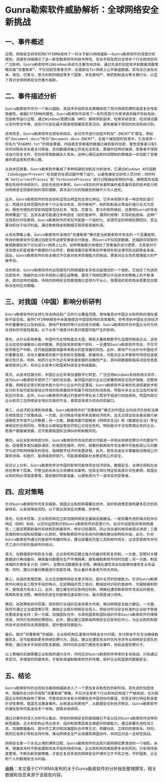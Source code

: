 # Gunra勒索软件威胁解析：全球网络安全新挑战

## 一、事件概述

    近期，网络安全研究机构CYFIRMA发布了一份关于新兴网络威胁——Gunra勒索软件的深度分析报告。该报告详细揭示了这一新型勒索软件的技术特性、攻击手段及其对全球多个行业和地区的广泛影响。Gunra勒索软件以Windows系统为主要攻击目标，通过先进的加密技术和数据泄露策略实施“双重勒索”，不仅加密受害者文件，还威胁在Tor网络上公开被盗数据。其攻击已波及日本、埃及、巴拿马、意大利和阿根廷等多个国家，涉及房地产、制药和制造业等关键行业，凸显了其对全球网络安全的重大威胁。

## 二、事件描述分析

    Gunra勒索软件作为一个新兴威胁，其技术手段和攻击策略体现了现代网络犯罪的高度复杂性和隐蔽性。根据CYFIRMA的报告，Gunra勒索软件采用了一系列恶意行为来渗透并破坏目标系统，包括枚举运行过程、通过Windows管理仪器（WMI）删除阴影副本、检索系统信息、检测调试器以及列举文件等。这些行为旨在最大限度地隐藏其恶意活动，避免被基于规则的检测系统识别。

    具体而言，Gunra勒索软件在感染系统后，会对文件进行加密并附加“.ENCRT”扩展名，例如将“document.docx”改为“document.docx.ENCRT”。在每个被加密的目录中，它会丢弃一份名为“R3ADM3.txt”的赎金票据，内容直言受害者的数据已被窃取并加密，警告受害者只有5天时间联系攻击者支付赎金，否则数据将被公开或无法恢复。票据中还特别强调，受害者不得尝试自行恢复文件，否则将导致数据永久丢失。这种心理压迫和时间限制的策略进一步加剧了受害者的紧迫感和恐惧心理。

    从技术层面看，Gunra勒索软件集成了多种规避检测和反分析技术。它通过Windows API函数`IsDebuggerPresent`检测是否在调试器环境下运行，以避免被安全研究人员分析；同时利用`GetCurrentProcess`和`TerminateProcess`进行过程操纵和特权升级，确保其攻击能够在系统中持续执行。这些先进技术表明，Gunra背后的开发者和操作者具备较高的技术能力和对网络安全防御机制的深刻理解，其攻击行为的隐蔽性和破坏力令人担忧。

    此外，Gunra勒索软件的攻击目标呈现出明显的全球化特征。它并未局限于某一特定地区或行业，而是对全球范围内的多个行业发动攻击，其中房地产、制药和制造业等高价值行业尤为突出。报告中提到的受影响国家包括日本、埃及、巴拿马、意大利和阿根廷，这表明Gunra的攻击网络覆盖广泛，且攻击者可能通过多种途径（如钓鱼邮件、漏洞利用等）实现初始感染。这种广泛性和针对性表明，Gunra勒索软件的背后可能是一个组织化、资源充足的网络犯罪团伙，其主要动机在于经济利益，通过勒索赎金和数据交易获取高额利润。

    从攻击策略上看，Gunra勒索软件采用的“双重勒索”模式是当前勒索软件攻击的一个显著趋势。传统的勒索软件仅通过加密文件迫使受害者支付赎金，而Gunra不仅加密数据，还威胁将窃取的敏感数据在地下论坛或Tor网络上公开。这种策略极大地增加了受害者的支付意愿，尤其是对于涉及商业机密或客户数据的行业而言，数据泄露可能带来的声誉损失和法律风险远超赎金本身。因此，Gunra勒索软件的攻击模式不仅是对技术防御能力的挑战，更是对企业危机管理能力的严峻考验。

    总的来说，Gunra勒索软件的出现是现代网络威胁复杂性日益增加的一个缩影。它结合了先进的加密技术、隐蔽的反分析手段和心理压迫策略，展现了网络犯罪分子在技术和策略上的不断演进。面对这样的威胁，传统的网络安全防御措施已显得力不从心，亟需组织和机构采取更加全面和动态的应对策略。

## 三、对我国（中国）影响分析研判

    Gunra勒索软件的全球化攻击特征和广泛的行业覆盖范围，意味着其对中国企业和机构的潜在威胁不容忽视。虽然CYFIRMA报告中未直接提及中国受影响的具体案例，但考虑到中国在全球经济中的重要地位以及制造业、房地产和制药等行业的庞大规模，Gunra勒索软件将中国企业列为攻击目标的可能性极高。以下从多个维度分析其对我国可能产生的影响。

    首先，从行业影响来看，中国作为全球制造业大国，拥有大量依赖数字化运营的制造企业。这些企业往往存储着核心技术数据、供应链信息和客户资料，一旦遭受Gunra勒索软件攻击，不仅可能导致生产中断，还可能因数据泄露带来商业机密泄露的风险。此外，房地产行业作为中国经济的重要支柱，涉及大量敏感的客户信息和交易数据，若被攻击，可能对企业声誉和市场信任造成毁灭性打击。同样，制药行业作为近年来快速发展的战略性产业，其科研数据和临床试验信息若被窃取并公开，将对企业竞争力和国家科技安全构成威胁。

    其次，从技术层面分析，中国企业近年来加速数字化转型，广泛应用Windows系统和相关软件，这为Gunra勒索软件提供了广阔的攻击面。虽然国内部分企业已部署网络安全防护措施，但整体来看，网络安全意识和技术能力在中小企业中仍显薄弱。Gunra勒索软件采用的先进规避技术和反分析手段可能轻易绕过传统的防病毒软件和基于规则的检测系统，导致许多企业无法及时发现和应对攻击。此外，Gunra勒索软件通过钓鱼邮件等社会工程学手段进行初始感染，而国内部分企业和员工在网络安全培训方面的不足，使其容易成为攻击的突破口。

    第三，从经济和法律影响来看，Gunra勒索软件的“双重勒索”模式对中国企业的经济负担和法律合规性提出了双重挑战。一方面，支付赎金可能带来高额经济损失，且无法保证攻击者会履行承诺解密文件或不公开数据；另一方面，数据泄露可能触发《网络安全法》和《数据安全法》等法律规定的合规风险，导致企业面临监管处罚和公众信任危机。特别是对于涉及跨境业务的企业，若客户数据被泄露，还可能面临国际法律纠纷和制裁风险。

    第四，从社会影响角度分析，Gunra勒索软件攻击的成功可能进一步助长网络犯罪分子的嚣张气焰，促使更多类似威胁涌现，形成恶性循环。同时，频繁的勒索软件攻击事件可能削弱公众对数字化经济和网络服务的信任，阻碍数字经济的发展进程。此外，若攻击波及关键基础设施或公共服务领域，如医疗、能源或政府部门，可能直接威胁社会稳定和公共安全。

    综合以上分析，Gunra勒索软件对中国的影响可能体现在经济损失、数据安全、法律合规和社会信任等多个层面。尽管当前尚未见大规模攻击案例，但其全球化特征和高度针对性表明，我国企业和机构必须高度警惕，提前做好防御准备，以避免成为下一波攻击的受害者。

## 四、应对策略

    针对Gunra勒索软件的复杂威胁，我国企业和机构需要在技术、组织和政策层面构建多层次的防御体系，以有效降低风险。以下提出具体应对策略，供参考。

    首先，在技术层面，企业和机构应立即加强网络安全基础设施建设。一是部署先进的端点检测与响应（EDR）系统，以实时监控和识别Gunra勒索软件的恶意行为，如文件加密和异常网络通信；二是定期更新操作系统和防病毒软件，修补已知漏洞，防止攻击者利用系统弱点渗透；三是实施网络分段和权限最小化原则，限制勒索软件在系统内的横向移动和特权升级。此外，针对Gunra勒索软件通过钓鱼邮件传播的特点，建议部署反钓鱼工具和邮件网关，过滤恶意邮件并对员工进行识别钓鱼邮件的培训。

    其次，在数据保护和恢复方面，企业和机构应建立强大的备份和恢复机制。一方面，定期对关键数据进行离线备份，确保备份数据与生产环境隔离，避免被勒索软件同时加密；另一方面，制定详细的灾难恢复计划（DRP），定期测试数据恢复流程，确保在遭受攻击后能够快速恢复业务运营。同时，建议对备份数据进行加密存储，防止备份本身成为攻击目标。

    第三，在组织管理层面，企业应加强网络安全意识培训，提升全员的防御能力。针对Gunra勒索软件利用社会工程学手段的特点，应定期组织员工培训，教授如何识别钓鱼邮件、可疑链接和附件，避免成为攻击入口。此外，建立健全的应急响应机制，明确在遭受勒索软件攻击后的报告、隔离和恢复流程，确保危机发生时能够迅速采取行动，最大限度减少损失。

    第四，在政策和协作层面，政府和行业组织应发挥更大作用，推动网络安全能力建设。一方面，政府可通过立法或政策引导，鼓励企业提升网络安全投入，例如对符合安全标准的企业给予税收优惠或资金支持；另一方面，加强国际合作，与其他国家和国际组织共享Gunra勒索软件的情报信息，共同打击网络犯罪团伙。此外，建议建立国家级网络安全应急响应中心，为企业和机构提供技术支持和攻击溯源服务，提升整体防御能力。

    最后，面对“双重勒索”的威胁，企业和机构应谨慎对待赎金支付问题。支付赎金不仅无法确保数据恢复，还可能鼓励更多网络犯罪行为。因此，建议在遭受攻击时优先寻求专业网络安全团队的帮助，通过技术手段尝试恢复数据，同时向执法部门报告攻击事件，协助追查犯罪分子。

    以上策略的实施需要企业和政府通力合作，共同应对Gunra勒索软件带来的复杂挑战。只有通过多层次、多维度的防御体系，才能有效遏制勒索软件的传播，保护企业和国家的数据安全。

## 五、结论

    Gunra勒索软件的出现标志着网络威胁进入了一个更加复杂和危险的新阶段。其先进的加密技术、隐蔽的反分析手段和“双重勒索”策略，不仅对全球多个行业和地区构成了严峻挑战，也为我国企业和机构敲响了警钟。尽管目前尚未有大规模攻击中国目标的报道，但其全球化特征和高度针对性表明，我国无法置身事外。从制造业到房地产，从数据安全到经济稳定，Gunra勒索软件的潜在影响可能波及多个领域，亟需未雨绸缪。

    通过对事件的深入分析可以看出，传统的网络安全防御措施已不足以应对Gunra勒索软件这样的新型威胁。企业和机构必须从技术、组织和政策层面全面提升防御能力，通过部署先进检测工具、加强数据备份、提升员工意识和加强国际合作等方式，构建动态、立体的防御体系。同时，政府应发挥引导和支持作用，推动网络安全产业发展和跨国协作，共同应对这一全球性挑战。

    网络安全是一个永无止境的博弈过程，Gunra勒索软件的出现只是网络犯罪演进的一个缩影。未来，随着技术的不断发展和攻击手段的持续升级，企业和机构将面临更多未知风险。只有保持高度警惕，不断创新防御策略，才能在复杂多变的网络安全环境中立于不败之地，守护国家、企业和个人的数据安全与利益。

**出处**：本文基于CYFIRMA发布的关于Gunra勒索软件的分析报告整理撰写，相关数据和信息来源于该报告内容。